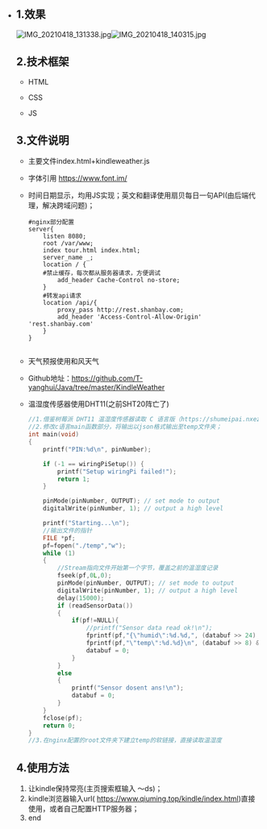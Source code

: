 - ## 1.效果

  ![IMG_20210418_131338.jpg](https://www.qiuming.top/upload/2021/04/IMG_20210418_131338-1a8fa0929e114f1ebd31ba44d56934b3.jpg)![IMG_20210418_140315.jpg](https://www.qiuming.top/upload/2021/04/IMG_20210418_140315-77ce3bb042d04e02be2374d4af112b4e.jpg)
  ## 2.技术框架

  - HTML

  - CSS

  - JS

  ## 3.文件说明

  - 主要文件index.html+kindleweather.js

  - 字体引用 https://www.font.im/

  - 时间日期显示，均用JS实现；英文和翻译使用扇贝每日一句API(由后端代理，解决跨域问题)；

    ```nginx
    #nginx部分配置
    server{
    	listen 8080;
        root /var/www;
        index tour.html index.html;
        server_name _;
        location / {
        #禁止缓存，每次都从服务器请求，方便调试
            add_header Cache-Control no-store;
        }
        #转发api请求
        location /api/{
            proxy_pass http://rest.shanbay.com;
            add_header 'Access-Control-Allow-Origin' 'rest.shanbay.com'
        }   
    }
    
    
    ```

    


  - 天气预报使用和风天气

  - Github地址：https://github.com/T-yanghui/Java/tree/master/KindleWeather

  - 温湿度传感器使用DHT11(之前SHT20阵亡了)

    ```c
    //1.借鉴树莓派 DHT11 温湿度传感器读取 C 语言版（https://shumeipai.nxez.com/2020/05/19/raspberry-pi-read-data-from-dht11-sensor-by-c.html）这篇文章的方法；
    //2.修改c语言main函数部分，将输出以json格式输出至temp文件夹；
    int main(void)
    {
        printf("PIN:%d\n", pinNumber);
    
        if (-1 == wiringPiSetup()) {
            printf("Setup wiringPi failed!");
            return 1;
        }
    
        pinMode(pinNumber, OUTPUT); // set mode to output
        digitalWrite(pinNumber, 1); // output a high level
    
        printf("Starting...\n");
        //输出文件的指针
        FILE *pf;
        pf=fopen("./temp","w");
        while (1)
        {
            //Stream指向文件开始第一个字节，覆盖之前的温湿度记录
            fseek(pf,0L,0);
            pinMode(pinNumber, OUTPUT); // set mode to output
            digitalWrite(pinNumber, 1); // output a high level
            delay(15000);
            if (readSensorData())
            {
                if(pf!=NULL){
                    //printf("Sensor data read ok!\n");
                    fprintf(pf,"{\"humid\":%d.%d,", (databuf >> 24) & 0xff, (databuf >> 16) & 0xff);
                    fprintf(pf,"\"temp\":%d.%d}\n", (databuf >> 8) & 0xff, databuf & 0xff);
                    databuf = 0;
                }
            }
            else
            {
                printf("Sensor dosent ans!\n");
                databuf = 0;
            }
        }
        fclose(pf);
        return 0;
    }
    //3.在nginx配置的root文件夹下建立temp的软链接，直接读取温湿度
    ```

    

  ## 4.使用方法
  1) 让kindle保持常亮(主页搜索框输入 ～ds)；
  2) kindle浏览器输入url( https://www.qiuming.top/kindle/index.html)直接使用，或者自己配置HTTP服务器；
  3) end